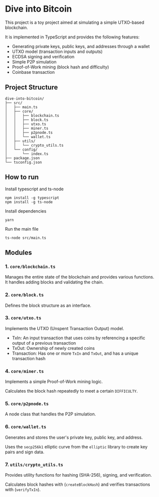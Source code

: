 # Dive into Bitcoin

This project is a toy project aimed at simulating a simple UTXO-based blockchain.

It is implemented in TypeScript and provides the following features:

* Generating private keys, public keys, and addresses through a wallet
* UTXO model (transaction inputs and outputs)
* ECDSA signing and verification
* Simple P2P simulation
* Proof-of-Work mining (block hash and difficulty)
* Coinbase transaction

## Project Structure

```
dive-into-bitcoin/
├── src/
│   ├── main.ts
│   ├── core/
│   │   ├── blockchain.ts
│   │   ├── block.ts
│   │   ├── utxo.ts
│   │   ├── miner.ts
│   │   ├── p2pnode.ts
│   │   └── wallet.ts
│   ├── utils/
│   │   └── crypto_utils.ts
│   └── config/
│       └── index.ts
├── package.json
└── tsconfig.json
```

## How to run

Install typescript and ts-node
```shell
npm install -g typescript
npm install -g ts-node
```

Install dependencies
```shell
yarn
```

Run the main file
```shell
ts-node src/main.ts
```

## Modules

### 1. `core/blockchain.ts`

Manages the entire state of the blockchain and provides various functions.
It handles adding blocks and validating the chain.

### 2. `core/block.ts`

Defines the block structure as an interface.

### 3. `core/utxo.ts`

Implements the UTXO (Unspent Transaction Output) model.
* TxIn: An input transaction that uses coins by referencing a specific output of a previous transaction
* TxOut: Ownership of newly created coins
* Transaction: Has one or more `TxIn` and `TxOut`, and has a unique transaction hash

### 4. `core/miner.ts`

Implements a simple Proof-of-Work mining logic.

Calculates the block hash repeatedly to meet a certain `DIFFICULTY`.

### 5. `core/p2pnode.ts`

A node class that handles the P2P simulation.

### 6. `core/wallet.ts`

Generates and stores the user's private key, public key, and address.

Uses the `secp256k1` elliptic curve from the `elliptic` library to create key pairs and sign data.

### 7. `utils/crypto_utils.ts`

Provides utility functions for hashing (SHA-256), signing, and verification.

Calculates block hashes with (`createBlockHash`) and verifies transactions with (`verifyTxIn`).